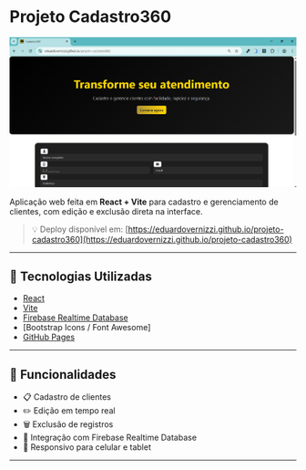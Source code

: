 # Projeto Cadastro360

![Preview do Projeto](/img1.png)

Aplicação web feita em **React + Vite** para cadastro e gerenciamento de clientes, com edição e exclusão direta na interface.

> 💡 Deploy disponível em: [https://eduardovernizzi.github.io/projeto-cadastro360](https://eduardovernizzi.github.io/projeto-cadastro360)

---

## 🔧 Tecnologias Utilizadas

- [React](https://reactjs.org/)
- [Vite](https://vitejs.dev/)
- [Firebase Realtime Database](https://firebase.google.com/)
- [Bootstrap Icons / Font Awesome]
- [GitHub Pages](https://pages.github.com/)

---

## 🚀 Funcionalidades

- 📋 Cadastro de clientes
- ✏️ Edição em tempo real
- 🗑️ Exclusão de registros
- 💾 Integração com Firebase Realtime Database
- 📱 Responsivo para celular e tablet

---